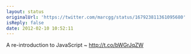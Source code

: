 ```yaml
---
layout: status
originalUrl: 'https://twitter.com/marcgg/status/167923811361095680'
isReply: false
date: 2012-02-10 10:52:11
---
```


A re-introduction to JavaScript ~ http://t.co/bWGrJqZW

